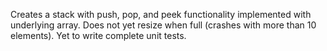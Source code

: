 Creates a stack with push, pop, and peek functionality implemented with underlying array.
Does not yet resize when full (crashes with more than 10 elements).
Yet to write complete unit tests.